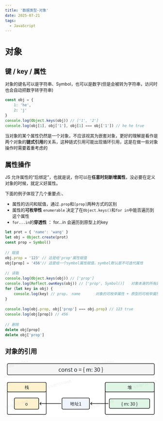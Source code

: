 ```yaml
---
title: '数据类型-对象'
date: 2025-07-21
tags:
  - JavaScript
---
```


# 对象

## 键 / key / 属性

对象的键名可以是字符串、Symbol，也可以是数字(但是会被转为字符串，访问时也会自动把数字转字符串)

```js
const obj = {
    1: 'he',
    2: 'j'
}
console.log(Object.keys(obj)) // ['1', '2']
console.log(obj[1], obj['1'], obj[1] === obj['1']) // he he true
```

当对象的某个属性仍然是一个对象，不应该视其为嵌套对象，更好的理解是看作是两个对象的**链式引用**的关系，这种链式引用可能出现循环引用，这是在做一些对象操作时需要着重考虑的


## 属性操作

JS 允许属性的“后绑定”，也就是说，你可以在**任意时刻新增属性**，没必要在定义对象的时候，就定义好属性。


下面的例子体现了几个重要点:、
- 属性的访问和赋值，通过`.prop`和`[prop]`两种方式的区别
- 属性的**可枚举性** `enumerable` 决定了在`Object.keys()`和`for in`中能否遍历到这个属性
- `for...in`的**穿透性** ： for...in 会遍历到原型上的key


```js
let prot = { 'name': 'wang' }
let obj = Object.create(prot)
const prop = Symbol()

// 赋值
obj.prop = '123' // 这是给'prop'属性赋值
obj[prop] = '456'// 这是给一个symbol属性赋值，symbol默认是不可迭代属性

// 读取
console.log(Object.keys(obj)) // ['prop']
console.log(Reflect.ownKeys(obj)) // ['prop', Symbol()]   对象本身的所有属性！
for (let key in obj) {
    console.log(key) // prop， name       对象的可枚举属性 + 原型的可枚举属性！
}

console.log(obj.prop, obj['prop'] === obj.prop) // 123 true
console.log(obj[prop]) // 456

// 删除
delete obj[prop]
delete obj['prop']
```



## 对象的引用

![对象的引用](../../assets/objQuate.png)